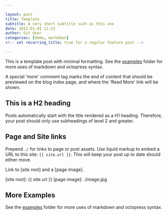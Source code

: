 ```yaml
---

layout: post
title: Template
subtitle: A very short subtitle such as this one
date: 2012-01-01 11:23
author: Git User
categories: [demo, markdown]
<!-- set recurring_title: true for a regular feature post -->

---
```



This is a template post with minimal formatting. See the [examples] folder for more uses
of markdown and octopress syntax.

[examples]: https://github.com/snhack/snhack.github.com/tree/source/source/_posts/_examples

<!-- this is a HTML comment. It can span one line, or several,
     and will not appear in the browser when rendered as HTML -->

A special 'more' comment tag marks the end of content that should be previewed on
the blog index page, and where the 'Read More' link will be shown.

<!-- more -->


## This is a H2 heading

Posts automatically start with the title rendered as a H1 heading.  Therefore, your post
should only use subheadings of level 2 and greater.


## Page and Site links

Prepend `./` for links to page or post assets. Use liquid markup to embed a URL to this
site: `{{ site.url }}`. This will keep your post up to date should either move.

Link to [site root] and a [page image].

[site root]:  {{ site.url }}
[page image]: ./image.jpg


## More Examples

See the [examples] folder for more uses of markdown and octopress syntax.

[examples]: https://github.com/snhack/snhack.github.com/tree/source/source/_posts/_examples
